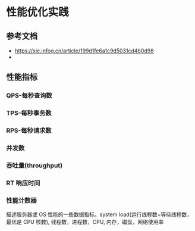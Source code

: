 # 性能优化实践

## 参考文档

- https://xie.infoq.cn/article/199d1fe6a1c9d5031cd4b0d98
- 



## 性能指标



### QPS-每秒查询数



### TPS-每秒事务数

### RPS-每秒请求数

### 并发数

### 吞吐量(throughput)

### RT 响应时间

### 性能计数器

描述服务器或 OS 性能的一些数据指标。system load(运行线程数+等待线程数，最优是 CPU 核数), 线程数，进程数，CPU, 内存，磁盘，网络使用率